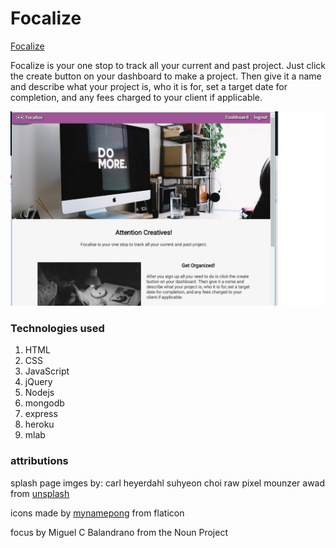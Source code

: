 # Focalize


[Focalize](https://morning-anchorage-81133.herokuapp.com/) 

Focalize is your one stop to track all your current and past project. Just click the create button on your dashboard to make a project. Then give it a name and describe what your project is, who it is for, set a target date for completion, and any fees charged to your client if applicable.  


![image of the site](/public/images/focalize-img.png)

### Technologies used

1. HTML
1. CSS
1. JavaScript
1. jQuery
1. Nodejs
1. mongodb
1. express
1. heroku
1. mlab

### attributions

splash page imges by:
carl heyerdahl
suhyeon choi
raw pixel
mounzer awad
from [unsplash](https://unsplash.com/)

icons made by [mynamepong](href="https://www.flaticon.com/authors/mynamepong") from flaticon 

focus by Miguel C Balandrano from the Noun Project
